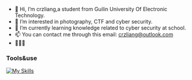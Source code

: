 - 👋 Hi, I’m crzliang,a student from Guilin University Of Electronic Technology.
- 👀 I’m interested in photography, CTF and cyber security.
- 🌱 I’m currently learning knowledge related to cyber security at school.
- 📫 You can contact me through this email: <a href="mailto:crzliang@outlook.com">crzliang@outlook.com</a>
- 🍻🍻🍻

<!---
crzliang/crzliang is a ✨ special ✨ repository because its `README.md` (this file) appears on your GitHub profile.
You can click the Preview link to take a look at your changes.
--->

### Tools&use
[![My Skills](https://skillicons.dev/icons?i=docker,linux,ubuntu,windows,cloudflare,gcp,git,github,githubactions,mysql,postgres,nginx,powershell,gmail,obsidian,ae,ps,pr,clion,phpstorm,pycharm,idea,vim,sublime,vscode,md,c,java,py,php)](https://skillicons.dev)
